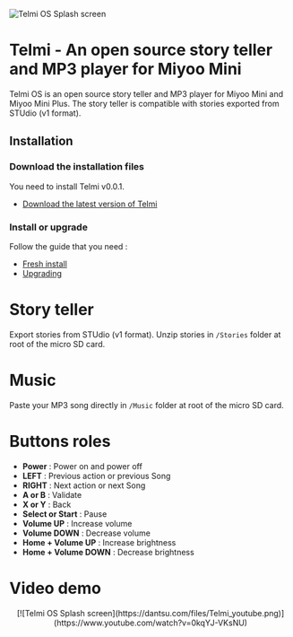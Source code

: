 ![Telmi OS Splash screen](https://dantsu.com/files/Telmi_1280.png)

# Telmi - An open source story teller and MP3 player for Miyoo Mini

Telmi OS is an open source story teller and MP3 player for Miyoo Mini and Miyoo Mini Plus.
The story teller is compatible with stories exported from STUdio (v1 format).

## Installation

### Download the installation files

You need to install Telmi v0.0.1.

- [Download the latest version of Telmi](https://github.com/DantSu/Telmi-story-teller/releases/download/0.0.1/TelmiOS_v0.0.1.zip)

### Install or upgrade

Follow the guide that you need :

- [Fresh install](https://onionui.github.io/docs/installation/fresh)
- [Upgrading](https://onionui.github.io/docs/installation/update)

# Story teller

Export stories from STUdio (v1 format). Unzip stories in `/Stories` folder at root of the micro SD card.

# Music

Paste your MP3 song directly in `/Music` folder at root of the micro SD card.

# Buttons roles

- **Power** : Power on and power off
- **LEFT** : Previous action or previous Song
- **RIGHT** : Next action or next Song
- **A or B** : Validate
- **X or Y** : Back
- **Select or Start** : Pause
- **Volume UP** : Increase volume
- **Volume DOWN** : Decrease volume
- **Home + Volume UP** : Increase brightness
- **Home + Volume DOWN** : Decrease brightness

# Video demo
<p align="center">
[![Telmi OS Splash screen](https://dantsu.com/files/Telmi_youtube.png)](https://www.youtube.com/watch?v=0kqYJ-VKsNU)
</p>
